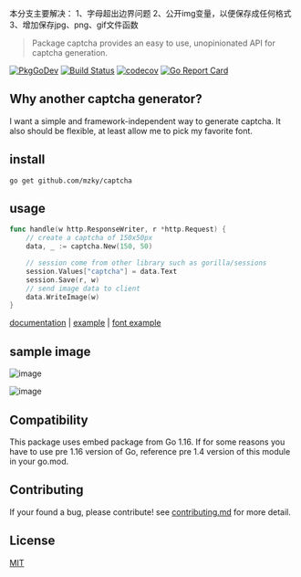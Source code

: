 本分支主要解决：
1、字母超出边界问题
2、公开img变量，以便保存成任何格式
3、增加保存jpg、png、gif文件函数


> Package captcha provides an easy to use, unopinionated API for captcha generation.

<div>

[![PkgGoDev](https://pkg.go.dev/badge/github.com/steambap/captcha)](https://pkg.go.dev/github.com/steambap/captcha)
[![Build Status](https://github.com/steambap/captcha/workflows/CI/badge.svg)](https://github.com/steambap/captcha/actions?workflow=CI)
[![codecov](https://codecov.io/gh/steambap/captcha/branch/main/graph/badge.svg)](https://codecov.io/gh/steambap/captcha)
[![Go Report Card](https://goreportcard.com/badge/github.com/steambap/captcha)](https://goreportcard.com/report/github.com/steambap/captcha)

</div>

## Why another captcha generator?
I want a simple and framework-independent way to generate captcha. It also should be flexible, at least allow me to pick my favorite font.

## install
```
go get github.com/mzky/captcha
```

## usage
```Go
func handle(w http.ResponseWriter, r *http.Request) {
	// create a captcha of 150x50px
	data, _ := captcha.New(150, 50)

	// session come from other library such as gorilla/sessions
	session.Values["captcha"] = data.Text
	session.Save(r, w)
	// send image data to client
	data.WriteImage(w)
}

```

[documentation](https://pkg.go.dev/github.com/steambap/captcha) |
[example](example/basic/main.go) |
[font example](example/load-font/main.go)

## sample image
![image](example/captcha.png)

![image](example/captcha-math.png)

## Compatibility

This package uses embed package from Go 1.16. If for some reasons you have to use pre 1.16 version of Go, reference pre 1.4 version of this module in your go.mod.

## Contributing
If your found a bug, please contribute!
see [contributing.md](contributing.md) for more detail.

## License
[MIT](LICENSE)

